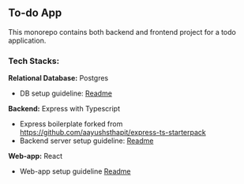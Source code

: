 ## To-do App

This monorepo contains both backend and frontend project for a todo application.

### Tech Stacks:

**Relational Database:** Postgres <br>
- DB setup guideline: [Readme](./backend/README.md#database-setup)

**Backend:** Express with Typescript<br>
- Express boilerplate forked from https://github.com/aayushsthapit/express-ts-starterpack <br>
- Backend server setup guideline: [Readme](./backend/README.md#backend-server-setup) <br>

**Web-app:** React <br>
- Web-app setup guideline [Readme](./frontend/README.md)
